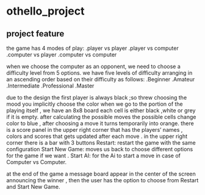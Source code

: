 # othello_project
## project feature
the game has 4 modes of play:
  .player vs player 
  .player vs computer 
  .computer vs player
  .computer vs computer
  
when we choose the computer as an opponent,
we need to choose a difficulty level from 5 options.
we have five levels of difficulty arranging in an ascending order based on their difficulty as follows:
  .Beginner
  .Amateur
  .Intermediate
  .Professional
  .Master
  
due to the design the first player is always black ;so threw choosing the mood you implicitly choose the color
when we go to the portion of the playing itself , we have an 8x8 board 
each cell is either black ,white or grey if it is empty.
after calculating the possible moves the possible cells change color to blue , after choosing a move it turns temporarily into orange.
there is a score panel in the upper right corner that has the players’ names , colors and scores that gets updated after each move .
in the upper right corner there is a bar with 3 buttons
Restart: restart the game with the same configuration
Start New Game: moves us back to choose different options for the game if we want .
Start AI: for the Ai to start a move in case of Computer vs Computer.

at the end of the game a message board appear in the center of the screen announcing the winner , then the user has the option to choose from Restart and Start New Game.



